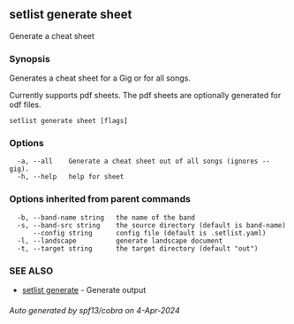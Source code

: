 ## setlist generate sheet

Generate a cheat sheet

### Synopsis

Generates a cheat sheet for a Gig or for all songs.

Currently supports pdf sheets.
The pdf sheets are optionally generated for odf files.


```
setlist generate sheet [flags]
```

### Options

```
  -a, --all    Generate a cheat sheet out of all songs (ignores --gig).
  -h, --help   help for sheet
```

### Options inherited from parent commands

```
  -b, --band-name string   the name of the band
  -s, --band-src string    the source directory (default is band-name)
      --config string      config file (default is .setlist.yaml)
  -l, --landscape          generate landscape document
  -t, --target string      the target directory (default "out")
```

### SEE ALSO

* [setlist generate](setlist_generate.md)	 - Generate output

###### Auto generated by spf13/cobra on 4-Apr-2024
